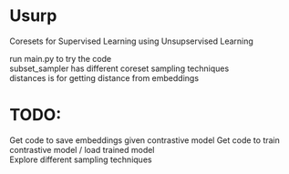 # Usurp
Coresets for Supervised Learning using Unsupservised Learning

run main.py to try the code  
subset_sampler has different coreset sampling techniques  
distances is for getting distance from embeddings  

# TODO:  
Get code to save embeddings given contrastive model 
Get code to train contrastive model / load trained model  
Explore different sampling techniques  
